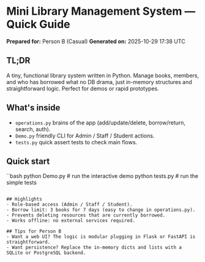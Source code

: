 # Mini Library Management System — Quick Guide
**Prepared for:** Person B (Casual)
**Generated on:** 2025-10-29 17:38 UTC

## TL;DR
A tiny, functional library system written in Python. Manage books, members, and who has borrowed what no DB drama, just in-memory structures and straightforward logic. Perfect for demos or rapid prototypes.

## What's inside
- `operations.py`  brains of the app (add/update/delete, borrow/return, search, auth).
- `Demo.py`  friendly CLI for Admin / Staff / Student actions.
- `tests.py`  quick assert tests to check main flows.

## Quick start
``bash
python Demo.py   # run the interactive demo
python tests.py  # run the simple tests
```

## Highlights
- Role-based access (Admin / Staff / Student).
- Borrow limit: 3 books for 7 days (easy to change in operations.py).
- Prevents deleting resources that are currently borrowed.
- Works offline: no external services required.

## Tips for Person B
- Want a web UI? The logic is modular plugging in Flask or FastAPI is straightforward.
- Want persistence? Replace the in-memory dicts and lists with a SQLite or PostgreSQL backend.


